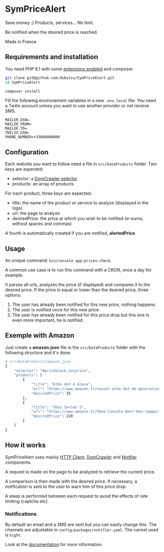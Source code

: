 # SymPriceAlert
Save money :) Products, services... No limit.

Be notified when the desired price is reached.

Made in France.

## Requirements and installation
You need PHP 8.1 with some [extensions enabled](https://symfony.com/doc/6.0/setup.html#technical-requirements) and composer.
```sh
git clone git@github.com:duboiss/SymPriceAlert.git
cd SymPriceAlert

composer install
```

Fill the following environement variables in a new `.env.local` file.
You need a Twilio account unless you want to use another provider or not receive SMS.

```env
MAILER_DSN=
MAILER_FROM=
MAILER_TO=
TWILIO_DSN=
PHONE_NUMBER=+33600000000
```

## Configuration
Each website you want to follow need a file in `src/DataProducts` folder.
Two keys are expected:
* selector: a [DomCrawler selector](https://symfony.com/doc/current/components/dom_crawler.html#node-filtering)
* products: an array of products

For each product, three keys are expected:
* title: the name of the product or service to analyze (displayed in the logs)
* url: the page to analyze
* desiredPrice: the price at which you wish to be notified (in euros, without spaces and commas)

A fourth is automatically created if you are notified, **alertedPrice**.

## Usage
An unique command: `bin/console app:prices:check`.

A common use case is to run this command with a CRON, once a day for example.

It parses all urls, analyzes the price (if displayed) and compares it to the desired price.
If the price is equal or lower than the desired price, three options:
1) The user has already been notified for this new price, nothing happens.
2) The user is notified once for this new price.
3) The user has already been notified for this price drop but this one is even more important, he is notified.

## Exemple with Amazon
Just create a **amazon.json** file in the `src/DataProducts` folder with the following structure and it's done.
```sh
# src/DataProducts/amazon.json
{
    "selector": "#priceblock_ourprice",
    "products": [
        {
            "title": "Echo dot 4 Alexa",
            "url": "https://www.amazon.fr/nouvel-echo-dot-4e-generation-enceinte-connectee-avec-alexa-anthracite/dp/B084DWG2VQ/",
            "desiredPrice": 35
        },
        {
            "title": "Xbox Series S",
            "url": "https://www.amazon.fr/Xbox-Console-Next-Gen-compacte-digitale/dp/B087VM5XC6/",
            "desiredPrice": 220
        }
    ]
}
```

## How it works
SymPriceAlert uses mainly [HTTP Client](https://symfony.com/doc/5.2/http_client.html), [DomCrawler](https://symfony.com/doc/5.2/components/dom_crawler.html) and [Notifier](https://symfony.com/doc/5.2/notifier.html) components.

A request is made on the page to be analyzed to retrieve the current price.

A comparison is then made with the desired price. If necessary, a notification is sent to the user to warn him of this price drop.

A sleep is performed between each request to avoid the effects of rate limiting (captcha etc).

### Notifications
By default an email and a SMS are sent but you can easily change this. The channels are adjustable in `config/packages/notifier.yaml`.
The cannel used is `hight`.

Look at the [documentation](https://symfony.com/doc/5.2/notifier.html) for more information.
